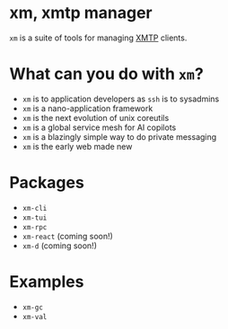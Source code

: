 # xm, xmtp manager

`xm` is a suite of tools for managing [XMTP](https://xmtp.org)
clients.

# What can you do with `xm`?

- `xm` is to application developers as `ssh` is to sysadmins
- `xm` is a nano-application framework
- `xm` is the next evolution of unix coreutils
- `xm` is a global service mesh for AI copilots
- `xm` is a blazingly simple way to do private messaging
- `xm` is the early web made new

# Packages

- `xm-cli`
- `xm-tui`
- `xm-rpc`
- `xm-react` (coming soon!)
- `xm-d` (coming soon!)

# Examples

- `xm-gc`
- `xm-val`
